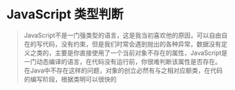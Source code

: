 # JavaScript 类型判断

> JavaScript不是一门强类型的语言，这是我当初喜欢他的原因，可以自由自在的写代码，没有约束，但是我们时常会遇到抛出的各种异常，数据没有定义之类的，主要是你直接使用了一个当前对象不存在的属性，JavaScript是一门动态编译的语言，在代码没有运行前，你很难判断该属性是否存在。
在Java中不存在这样的问题，对象的创立必然有与之相对应额类，在代码的编写阶段，根据类明可以很快的

